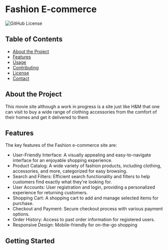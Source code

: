 # Fashion E-commerce

![GitHub License](https://mostafa-m-desouky.github.io/Fashion-Ecommerce/github/license/mostafa-m-desouky/alx-project)

## Table of Contents

- [About the Project](#about-the-project)
- [Features](#features)
- [Usage](#usage)
- [Contributing](#contributing)
- [License](#license)
- [Contact](#contact)

## About the Project

This movie site although a work in progress is a site just like H&M that one can visit to buy a wide range of clothing accessories from the comfort of their homes and get it delivered to them

## Features

The key features of the Fashion e-commerce site are:

- User-Friendly Interface: A visually appealing and easy-to-navigate interface for an enjoyable shopping experience.
- Product Catalog: A wide variety of fashion products, including clothing, accessories, and more, categorized for easy browsing.
- Search and Filters: Efficient search functionality and filters to help customers find exactly what they're looking for.
- User Accounts: User registration and login, providing a personalized experience for returning customers.
- Shopping Cart: A shopping cart to add and manage selected items for purchase.
- Checkout and Payment: Secure checkout process with various payment options.
- Order History: Access to past order information for registered users.
- Responsive Design: Mobile-friendly for on-the-go shopping

## Getting Started


